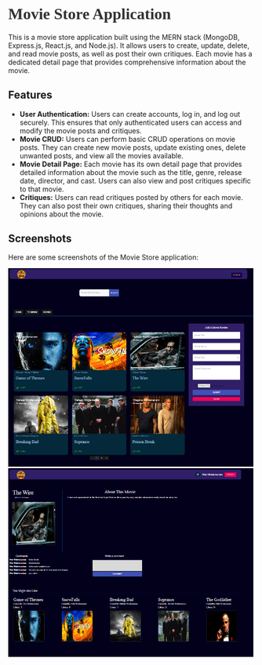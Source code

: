 <div>
  <h1 style="font-family: 'Montserrat'; font-size: 32px; font-weight: bold; color: #333; margin-bottom: 20px;">
    Movie Store Application
  </h1>
  <p>
    This is a movie store application built using the MERN stack (MongoDB, Express.js, React.js, and Node.js). It allows users to create, update, delete, and read movie posts, as well as post their own critiques. Each movie has a dedicated detail page that provides comprehensive information about the movie.
  </p>
  <h2>Features</h2>
  <ul>
    <li><strong>User Authentication:</strong> Users can create accounts, log in, and log out securely. This ensures that only authenticated users can access and modify the movie posts and critiques.</li>
    <li><strong>Movie CRUD:</strong> Users can perform basic CRUD operations on movie posts. They can create new movie posts, update existing ones, delete unwanted posts, and view all the movies available.</li>
    <li><strong>Movie Detail Page:</strong> Each movie has its own detail page that provides detailed information about the movie such as the title, genre, release date, director, and cast. Users can also view and post critiques specific to that movie.</li>
    <li><strong>Critiques:</strong> Users can read critiques posted by others for each movie. They can also post their own critiques, sharing their thoughts and opinions about the movie.</li>
  </ul>
  <h2>Screenshots</h2>
  <p>Here are some screenshots of the Movie Store application:</p>
  <img src="./images/Landing%20Page.png" alt="Movie Store Landing Image" width="500">
  <img src="./images/MovieDetail.png" alt="Movie Store Detail Page" width="500">
</div>